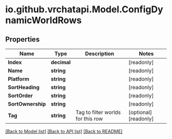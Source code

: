 
# io.github.vrchatapi.Model.ConfigDynamicWorldRows

## Properties

Name | Type | Description | Notes
------------ | ------------- | ------------- | -------------
**Index** | **decimal** |  | [readonly] 
**Name** | **string** |  | [readonly] 
**Platform** | **string** |  | [readonly] 
**SortHeading** | **string** |  | [readonly] 
**SortOrder** | **string** |  | [readonly] 
**SortOwnership** | **string** |  | [readonly] 
**Tag** | **string** | Tag to filter worlds for this row | [optional] [readonly] 

[[Back to Model list]](../README.md#documentation-for-models)
[[Back to API list]](../README.md#documentation-for-api-endpoints)
[[Back to README]](../README.md)

